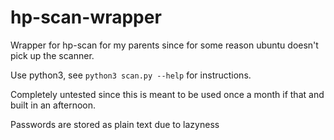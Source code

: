 # hp-scan-wrapper
Wrapper for hp-scan for my parents since for some reason ubuntu doesn't pick up the scanner.

Use python3, see `python3 scan.py --help` for instructions.

Completely untested since this is meant to be used once a month if that and built in an afternoon.

Passwords are stored as plain text due to lazyness
